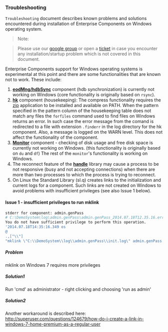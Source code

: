 ###                                           **Troubleshooting**

<!--------------------------------------------------------------------------------------------------------------------->
`Troubleshooting` document describes known problems and solutions encountered during installation of Enterprise 
Components on Windows operating system.

> Note:
  
> Please use our [google group](https://groups.google.com/d/forum/exxeleron) 
or open a [ticket](https://github.com/exxeleron/enterprise-components/issues) 
in case you encounter any installation/startup problem which is not covered in this document.

Enterprise Components support for Windows operating systems is experimental at this point and there are some 
functionalities that are known not to work. These include:

1. [**eodMng/hdbSync**](../components/eodMng/hdbSync.q) component (hdb synchronization) is currently not working on Windows 
   (core functionality is originally based on `rsync`).
2. [**hk**](../components/hk) component (housekeeping): The compress functionality requires the [zip](http://www.info-zip.org/) application to be installed and available on PATH.
When the pattern specified in the pattern column of the housekeeping table does not match any files the `forfiles` command used to find files on Windows returns an error. In such case the error message from the comand is redirected to a file with extension `.finderr` in the log directory for the hk component. Also, a message is logged on the WARN level.
This does not affect the functionality of the component.
3. [**Monitor**](../components/monitor) component - checking of disk usage and free disk space is currently 
   not working on Windows. (this functionality is originally based on `du` and `df`)
   The rest of the `monitor`'s functionality is working on Windows.
4. The reconnect feature of the [**handle**](../libraries/qsl/handle.q) library may cause a process to be not responsive (busy and not accepting connections) when there are more than two processes to which the process is trying to reconnect.
5. On Linux the Standard Library (sl.q) creates links to the initialization and current logs for a component. Such links are not created on Windows to avoid problems with insufficient privileges (see also Issue 1 below).

<!--------------------------------------------------------------------------------------------------------------------->
#### Issue 1 - insufficient privileges to run mklink
```bash
stderr for component: admin.genPass
# C:\DemoSystem\log\admin.genPass\admin.genPass_2014.07.18T12.35.16.err
You do not have sufficient privilege to perform this operation.
'2014.07.18T14:35:16.349 os
@
.,["\\"]
"mklink \"C:\\DemoSystem\\log\\admin.genPass\\init.log\" admin.genPass.2014.07.18T12.35.16.log"
```

##### Problem
mklink on Windows 7 requires more privileges
 
##### Solution1
Run 'cmd' as administrator - right clicking and choosing 'run as admin'

##### Solution2
Another workaround is described here:
http://superuser.com/questions/124679/how-do-i-create-a-link-in-windows-7-home-premium-as-a-regular-user


  
